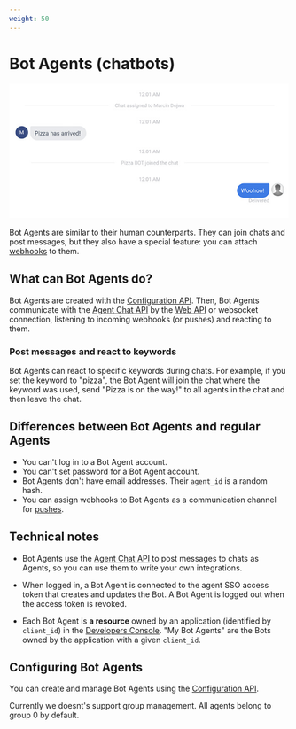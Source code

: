```yaml
---
weight: 50
---
```


# Bot Agents (chatbots)

<img src="images/bot-agent.jpg" alt="LiveChat Bot Agent" class="has-border"/>

Bot Agents are similar to their human counterparts. They can join chats and post messages, but they also have a special feature: you can attach [webhooks](../configuration-api/#webhooks) to them.

## What can Bot Agents do?

Bot Agents are created with the [Configuration API](../configuration-api/). Then, Bot Agents communicate with the [Agent Chat API](../agent-chat-api/) by the [Web API](../agent-chat-api/#web-api) or websocket connection, listening to incoming webhooks (or pushes) and reacting to them.

### Post messages and react to keywords

Bot Agents can react to specific keywords during chats. For example, if you set the keyword to "pizza", the Bot Agent will join the chat where the keyword was used, send "Pizza is on the way!" to all agents in the chat and then leave the chat.

## Differences between Bot Agents and regular Agents

* You can't log in to a Bot Agent account.
* You can't set password for a Bot Agent account.
* Bot Agents don't have email addresses. Their <code>agent_id</code> is a random hash.
* You can assign webhooks to Bot Agents as a communication channel for [pushes](../agent-chat-api/#pushes).

## Technical notes

* Bot Agents use the [Agent Chat API](../agent-chat-api/) to post messages to chats as Agents, so you can use them to write your own integrations. 

* When logged in, a Bot Agent is connected to the agent SSO access token that creates and updates the Bot. A Bot Agent is logged out when the access token is revoked.

* Each Bot Agent is **a resource** owned by an application (identified by `client_id`) in the [Developers Console](https://developers.livechatinc.com/console/). "My Bot Agents" are the Bots owned by the application with a given `client_id`.

## Configuring Bot Agents

You can create and manage Bot Agents using the [Configuration API](../configuration-api/#bot-agent).

<div class="callout type-warning">Currently we doesnt's support group management. All agents belong to group 0 by default.</div>

<!--

## A sample Bot Agent

We have created a sample Pizza Bot to illustrate the concept of Bot Agents. 

* [Pizza Bot at Github](https://github.com/livechat/chat.io-integrations/tree/master/python/pizzabot_example)

-->
